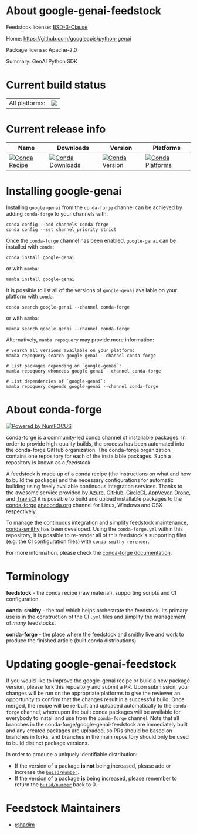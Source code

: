 About google-genai-feedstock
============================

Feedstock license: [BSD-3-Clause](https://github.com/conda-forge/google-genai-feedstock/blob/main/LICENSE.txt)

Home: https://github.com/googleapis/python-genai

Package license: Apache-2.0

Summary: GenAI Python SDK

Current build status
====================


<table><tr><td>All platforms:</td>
    <td>
      <a href="https://dev.azure.com/conda-forge/feedstock-builds/_build/latest?definitionId=24775&branchName=main">
        <img src="https://dev.azure.com/conda-forge/feedstock-builds/_apis/build/status/google-genai-feedstock?branchName=main">
      </a>
    </td>
  </tr>
</table>

Current release info
====================

| Name | Downloads | Version | Platforms |
| --- | --- | --- | --- |
| [![Conda Recipe](https://img.shields.io/badge/recipe-google--genai-green.svg)](https://anaconda.org/conda-forge/google-genai) | [![Conda Downloads](https://img.shields.io/conda/dn/conda-forge/google-genai.svg)](https://anaconda.org/conda-forge/google-genai) | [![Conda Version](https://img.shields.io/conda/vn/conda-forge/google-genai.svg)](https://anaconda.org/conda-forge/google-genai) | [![Conda Platforms](https://img.shields.io/conda/pn/conda-forge/google-genai.svg)](https://anaconda.org/conda-forge/google-genai) |

Installing google-genai
=======================

Installing `google-genai` from the `conda-forge` channel can be achieved by adding `conda-forge` to your channels with:

```
conda config --add channels conda-forge
conda config --set channel_priority strict
```

Once the `conda-forge` channel has been enabled, `google-genai` can be installed with `conda`:

```
conda install google-genai
```

or with `mamba`:

```
mamba install google-genai
```

It is possible to list all of the versions of `google-genai` available on your platform with `conda`:

```
conda search google-genai --channel conda-forge
```

or with `mamba`:

```
mamba search google-genai --channel conda-forge
```

Alternatively, `mamba repoquery` may provide more information:

```
# Search all versions available on your platform:
mamba repoquery search google-genai --channel conda-forge

# List packages depending on `google-genai`:
mamba repoquery whoneeds google-genai --channel conda-forge

# List dependencies of `google-genai`:
mamba repoquery depends google-genai --channel conda-forge
```


About conda-forge
=================

[![Powered by
NumFOCUS](https://img.shields.io/badge/powered%20by-NumFOCUS-orange.svg?style=flat&colorA=E1523D&colorB=007D8A)](https://numfocus.org)

conda-forge is a community-led conda channel of installable packages.
In order to provide high-quality builds, the process has been automated into the
conda-forge GitHub organization. The conda-forge organization contains one repository
for each of the installable packages. Such a repository is known as a *feedstock*.

A feedstock is made up of a conda recipe (the instructions on what and how to build
the package) and the necessary configurations for automatic building using freely
available continuous integration services. Thanks to the awesome service provided by
[Azure](https://azure.microsoft.com/en-us/services/devops/), [GitHub](https://github.com/),
[CircleCI](https://circleci.com/), [AppVeyor](https://www.appveyor.com/),
[Drone](https://cloud.drone.io/welcome), and [TravisCI](https://travis-ci.com/)
it is possible to build and upload installable packages to the
[conda-forge](https://anaconda.org/conda-forge) [anaconda.org](https://anaconda.org/)
channel for Linux, Windows and OSX respectively.

To manage the continuous integration and simplify feedstock maintenance,
[conda-smithy](https://github.com/conda-forge/conda-smithy) has been developed.
Using the ``conda-forge.yml`` within this repository, it is possible to re-render all of
this feedstock's supporting files (e.g. the CI configuration files) with ``conda smithy rerender``.

For more information, please check the [conda-forge documentation](https://conda-forge.org/docs/).

Terminology
===========

**feedstock** - the conda recipe (raw material), supporting scripts and CI configuration.

**conda-smithy** - the tool which helps orchestrate the feedstock.
                   Its primary use is in the construction of the CI ``.yml`` files
                   and simplify the management of *many* feedstocks.

**conda-forge** - the place where the feedstock and smithy live and work to
                  produce the finished article (built conda distributions)


Updating google-genai-feedstock
===============================

If you would like to improve the google-genai recipe or build a new
package version, please fork this repository and submit a PR. Upon submission,
your changes will be run on the appropriate platforms to give the reviewer an
opportunity to confirm that the changes result in a successful build. Once
merged, the recipe will be re-built and uploaded automatically to the
`conda-forge` channel, whereupon the built conda packages will be available for
everybody to install and use from the `conda-forge` channel.
Note that all branches in the conda-forge/google-genai-feedstock are
immediately built and any created packages are uploaded, so PRs should be based
on branches in forks, and branches in the main repository should only be used to
build distinct package versions.

In order to produce a uniquely identifiable distribution:
 * If the version of a package **is not** being increased, please add or increase
   the [``build/number``](https://docs.conda.io/projects/conda-build/en/latest/resources/define-metadata.html#build-number-and-string).
 * If the version of a package **is** being increased, please remember to return
   the [``build/number``](https://docs.conda.io/projects/conda-build/en/latest/resources/define-metadata.html#build-number-and-string)
   back to 0.

Feedstock Maintainers
=====================

* [@hadim](https://github.com/hadim/)

